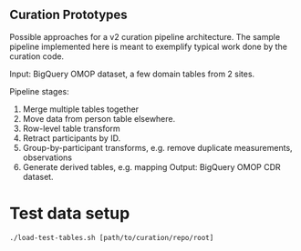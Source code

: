 Curation Prototypes
--

Possible approaches for a v2 curation pipeline architecture. The sample pipeline
implemented here is meant to exemplify typical work done by the curation code.

Input: BigQuery OMOP dataset, a few domain tables from 2 sites.

Pipeline stages:

1. Merge multiple tables together
1. Move data from person table elsewhere.
1. Row-level table transform
1. Retract participants by ID.
1. Group-by-participant transforms, e.g. remove duplicate measurements, observations
1. Generate derived tables, e.g. mapping
Output: BigQuery OMOP CDR dataset.

# Test data setup

```
./load-test-tables.sh [path/to/curation/repo/root]
```
